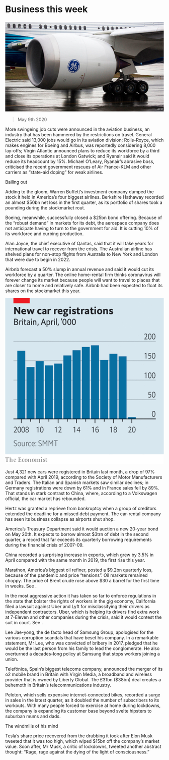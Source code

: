 ###### 

# Business this week 

#####  

![image](images/20200509_WWP501.jpg) 

> May 9th 2020 

More swingeing job cuts were announced in the aviation business, an industry that has been hammered by the restrictions on travel. General Electric said 13,000 jobs would go in its aviation division; Rolls-Royce, which makes engines for Boeing and Airbus, was reportedly considering 8,000 lay-offs; Virgin Atlantic announced plans to reduce its workforce by a third and close its operations at London Gatwick; and Ryanair said it would reduce its headcount by 15%. Michael O’Leary, Ryanair’s abrasive boss, criticised the recent government rescues of Air France-KLM and other carriers as “state-aid doping” for weak airlines.

Bailing out


Adding to the gloom, Warren Buffett’s investment company dumped the stock it held in America’s four biggest airlines. Berkshire Hathaway recorded an almost $50bn net loss in the first quarter, as its portfolio of shares took a pounding during the stockmarket rout.

Boeing, meanwhile, successfully closed a $25bn bond offering. Because of the “robust demand” in markets for its debt, the aerospace company does not anticipate having to turn to the government for aid. It is cutting 10% of its workforce and curbing production.

Alan Joyce, the chief executive of Qantas, said that it will take years for international travel to recover from the crisis. The Australian airline has shelved plans for non-stop flights from Australia to New York and London that were due to begin in 2022. 

Airbnb forecast a 50% slump in annual revenue and said it would cut its workforce by a quarter. The online home-rental firm thinks coronavirus will forever change its market because people will want to travel to places that are closer to home and relatively safe. Airbnb had been expected to float its shares on the stockmarket this year.

![image](images/20200509_WWC502.png) 


Just 4,321 new cars were registered in Britain last month, a drop of 97% compared with April 2019, according to the Society of Motor Manufacturers and Traders. The Italian and Spanish markets saw similar declines; in Germany registrations were down by 61% and in France sales fell by 89%. That stands in stark contrast to China, where, according to a Volkswagen official, the car market has rebounded. 

Hertz was granted a reprieve from bankruptcy when a group of creditors extended the deadline for a missed debt payment. The car-rental company has seen its business collapse as airports shut shop.

America’s Treasury Department said it would auction a new 20-year bond on May 20th. It expects to borrow almost $3trn of debt in the second quarter, a record that far exceeds its quarterly borrowing requirements during the financial crisis of 2007-09. 

China recorded a surprising increase in exports, which grew by 3.5% in April compared with the same month in 2019, the first rise this year.

Marathon, America’s biggest oil refiner, posted a $9.2bn quarterly loss, because of the pandemic and price “tensions”. Oil markets remained choppy. The price of Brent crude rose above $30 a barrel for the first time in weeks. See .

In the most aggressive action it has taken so far to enforce regulations in the state that bolster the rights of workers in the gig economy, California filed a lawsuit against Uber and Lyft for misclassifying their drivers as independent contractors. Uber, which is helping its drivers find extra work at 7-Eleven and other companies during the crisis, said it would contest the suit in court. See .

Lee Jae-yong, the de facto head of Samsung Group, apologised for the various corruption scandals that have beset his company. In a remarkable statement, Mr Lee, who was convicted of bribery in 2017, pledged that he would be the last person from his family to lead the conglomerate. He also overturned a decades-long policy at Samsung that stops workers joining a union.

Telefónica, Spain’s biggest telecoms company, announced the merger of its  o2 mobile brand in Britain with Virgin Media, a broadband and wireless provider that is owned by Liberty Global. The £31bn ($38bn) deal creates a behemoth in Britain’s telecommunications industry.

Peloton, which sells expensive internet-connected bikes, recorded a surge in sales in the latest quarter, as it doubled the number of subscribers to its workouts. With many people forced to exercise at home during lockdowns, the company is expanding its customer base beyond svelte hipsters to suburban mums and dads.

The windmills of his mind

Tesla’s share price recovered from the drubbing it took after Elon Musk tweeted that it was too high, which wiped $15bn off the company’s market value. Soon after, Mr Musk, a critic of lockdowns, tweeted another abstract thought: “Rage, rage against the dying of the light of consciousness.”

